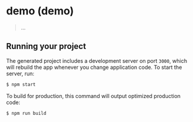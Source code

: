 
# demo (demo)

> ...

## Running your project

The generated project includes a development server on port `3000`, which will rebuild the app whenever you change application code. To start the server, run:

```bash
$ npm start
```

To build for production, this command will output optimized production code:

```bash
$ npm run build
```
